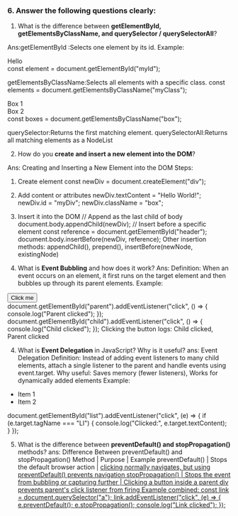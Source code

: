 
### 6. Answer the following questions clearly:

1. What is the difference between **getElementById, getElementsByClassName, and querySelector / querySelectorAll**?

Ans:getElementById :Selects one element by its id.
Example:
<div id="header">Hello</div>
const element = document.getElementById("myId");

getElementsByClassName:Selects all elements with a specific class.
const elements = document.getElementsByClassName("myClass");
<div class="box">Box 1</div>
<div class="box">Box 2</div>
const boxes = document.getElementsByClassName("box");

querySelector:Returns the first matching element.
querySelectorAll:Returns all matching elements as a NodeList


2. How do you **create and insert a new element into the DOM**?

Ans:
 Creating and Inserting a New Element into the DOM
Steps:
1. Create element
const newDiv = document.createElement("div");
2. Add content or attributes
newDiv.textContent = "Hello World!";
newDiv.id = "myDiv";
newDiv.className = "box";
3. Insert it into the DOM
// Append as the last child of body
document.body.appendChild(newDiv);
// Insert before a specific element
const reference = document.getElementById("header");
document.body.insertBefore(newDiv, reference);
Other insertion methods: appendChild(), prepend(), insertBefore(newNode, existingNode)

3. What is **Event Bubbling** and how does it work?
Ans:
Definition: When an event occurs on an element, it first runs on the target element and then bubbles
up through its parent elements.
Example:
<div id="parent"> <button id="child">Click me</button> </div>
document.getElementById("parent").addEventListener("click", () => { console.log("Parent clicked");
});
document.getElementById("child").addEventListener("click", () => { console.log("Child clicked"); });
Clicking the button logs: Child clicked, Parent clicked

4. What is **Event Delegation** in JavaScript? Why is it useful?
ans:
Event Delegation
Definition: Instead of adding event listeners to many child elements, attach a single listener to the
parent and handle events using event.target.
Why useful: Saves memory (fewer listeners), Works for dynamically added elements
Example:
<ul id="list"> <li>Item 1</li> <li>Item 2</li> </ul>
document.getElementById("list").addEventListener("click", (e) => { if (e.target.tagName === "LI") {
console.log("Clicked:", e.target.textContent); } });

5. What is the difference between **preventDefault() and stopPropagation()** methods?
ans:
Difference Between preventDefault() and stopPropagation()
Method | Purpose | Example
preventDefault() | Stops the default browser action | <a href="https://google.com"> clicking normally
navigates, but using preventDefault() prevents navigation
stopPropagation() | Stops the event from bubbling or capturing further | Clicking a button inside a
parent div prevents parent's click listener from firing
Example combined:
const link = document.querySelector("a");
link.addEventListener("click", (e) => { e.preventDefault(); e.stopPropagation(); console.log("Link
clicked"); });
